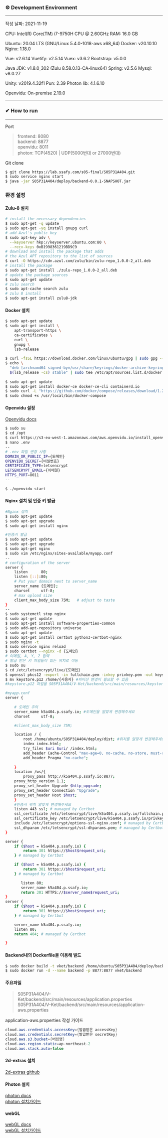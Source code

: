 ### ⚙ Development Environment

---

작성 날짜: 2021-11-19

CPU: Intel(R) Core(TM) i7-9750H CPU @ 2.60GHz
RAM: 16.0 GB

Ubuntu: 20.04 LTS (GNU/Linux 5.4.0-1018-aws x68_64)
Docker: v20.10.10
Nginx: 1.18.0

Vue: v2.6.14
Vuetify: v2.5.14
Vuex: v3.6.2
Bootstrap: v5.0.0

Java JDK: v1.8.0_302 (Zulu 8.58.0.13-CA-linux64)
Spring: v2.5.6
Mysql: v8.0.27

Unity: v2019.4.32f1
Pun: 2.39
Photon lib: 4.1.6.10

Openvidu: On-premise 2.19.0

---



### ✔ How to run

---
Port
> frontend: 8080  
> backend: 8877  
> openvidu: 8011  
> photon: TCP(4520) | UDP(5000번대 or 27000번대)

Git clone

```sh
$ git clone https://lab.ssafy.com/s05-final/S05P31A404.git
$ sudo service nginx start
$ java -jar S05P31A404/deploy/backend-0.0.1-SNAPSHOT.jar
```

### 환경 설정

#### Zulu-8 설치

```sh
# install the necessary dependencies
$ sudo apt-get -q update
$ sudo apt-get -yq install gnupg curl 
# add Azul's public key
$ sudo apt-key adv \
  --keyserver hkp://keyserver.ubuntu.com:80 \
  --recv-keys 0xB1998361219BD9C9
# download and install the package that adds 
# the Azul APT repository to the list of sources 
$ curl -O https://cdn.azul.com/zulu/bin/zulu-repo_1.0.0-2_all.deb
# install the package
$ sudo apt-get install ./zulu-repo_1.0.0-2_all.deb
# update the package sources
$ sudo apt-get update
# zulu search
$ sudo apt-cache search zulu
# zulu 8 install
$ sudo apt-get install zulu8-jdk
```

#### Docker 설치

```sh
$ sudo apt-get update
$ sudo apt-get install \
    apt-transport-https \
    ca-certificates \
    curl \
    gnupg \
    lsb-release
    
$ curl -fsSL https://download.docker.com/linux/ubuntu/gpg | sudo gpg --dearmor -o /usr/share/keyrings/docker-archive-keyring.gpg
$ echo \
  "deb [arch=amd64 signed-by=/usr/share/keyrings/docker-archive-keyring.gpg] https://download.docker.com/linux/ubuntu \
  $(lsb_release -cs) stable" | sudo tee /etc/apt/sources.list.d/docker.list > /dev/null
  
$ sudo apt-get update
$ sudo apt-get install docker-ce docker-ce-cli containerd.io
$ sudo curl -L "https://github.com/docker/compose/releases/download/1.29.2/docker-compose-$(uname -s)-$(uname -m)" -o /usr/local/bin/docker-compose
$ sudo chmod +x /usr/local/bin/docker-compose
```
#### Openvidu 설정  
[Openvidu docs](https://docs.openvidu.io/en/2.19.0/deployment/ce/on-premises/)  
```sh
$ sudo su
$ cd /opt
$ curl https://s3-eu-west-1.amazonaws.com/aws.openvidu.io/install_openvidu_latest.sh | bash
$ nano .env
--
# .env 파일 변경 사항
DOMAIN_OR_PUBLIC_IP={도메인}
OPENVIDU_SECRET={비밀번호}
CERTIFICATE_TYPE=letsencrypt
LETSENCRYPT_EMAIL={이메일}
HTTPS_PORT=8011
--

$ ./openvidu start
```

#### Nginx 설치 및 인증 키 발급
```sh
#Nginx 설치
$ sudo apt-get update
$ sudo apt-get upgrade
$ sudo apt-get install nginx
```
```sh
#인증키 발급
$ sudo apt-get update
$ sudo apt-get upgrade
$ sudo apt-get nginx
$ sudo vim /etc/nginx/sites-available/myapp.conf
--
# configuration of the server
server {
    listen      80;
    listen [::]:80;
    # Put your domain next to server_name
    server_name {도메인};
    charset     utf-8;
    # max upload size
    client_max_body_size 75M;   # adjust to taste
}
--
$ sudo systemctl stop nginx
$ sudo apt-get update
$ sudo apt-get install software-properties-common
$ sudo add-apt-repository universe
$ sudo apt-get update
$ sudo apt-get install certbot python3-certbot-nginx
$ sudo nginx -t
$ sudo service nginx reload
$ sudo certbot --nginx -d {도메인}
# 이메일, A, Y, 2 입력
# 발급 받은 키 파일들이 있는 위치로 이동
$ sudo su
$ cd /etc/letsencrypt/live/{도메인}
$ openssl pkcs12 -export -in fullchain.pem -inkey privkey.pem -out keystore.p12 -name airpageserver -CAfile chain.pem -caname root
$ mv keystore.p12 /home/{사용자} #퍼미션 변경이 필요할 수 있음
#keystore.p12 파일을 S05P31A404/V-Ket/backend/src/main/resources/keystore/ 위치에 저장
```
```sh
#myapp.conf
server {
    
	# 도메인 주의
	server_name k5a404.p.ssafy.io; #도메인을 알맞게 변경해주세요
   	charset     utf-8;

	#client_max_body_size 75M;

	location / {
        root /home/ubuntu/S05P31A404/deploy/dist; #위치를 알맞게 변경해주세요
		index index.html;
		try_files $uri $uri/ /index.html;
		add_header Cache-Control "max-age=0, no-cache, no-store, must-revalidate";
		add_header Pragma "no-cache";
		
	}
	location /ws/{
		proxy_pass http://k5a404.p.ssafy.io:8877;
    proxy_http_version 1.1;
    proxy_set_header Upgrade $http_upgrade;
    proxy_set_header Connection "Upgrade";
    proxy_set_header Host $host;
	}
    #인증서 위치 알맞게 변경해주세요
    listen 443 ssl; # managed by Certbot
    ssl_certificate /etc/letsencrypt/live/k5a404.p.ssafy.io/fullchain.pem; # managed by Certbot
    ssl_certificate_key /etc/letsencrypt/live/k5a404.p.ssafy.io/privkey.pem; # managed by Certbot
    include /etc/letsencrypt/options-ssl-nginx.conf; # managed by Certbot
    ssl_dhparam /etc/letsencrypt/ssl-dhparams.pem; # managed by Certbot
}

server {
    if ($host = k5a404.p.ssafy.io) {
        return 301 https://$host$request_uri;
    } # managed by Certbot

    if ($host = k5a404.p.ssafy.io) {
        return 301 https://$host$request_uri;
    } # managed by Certbot

       listen 80;
       server_name k5a404.p.ssafy.io;
       return 301 HTTPS://$server_name$request_uri;
}
server {
    if ($host = k5a404.p.ssafy.io) {
        return 301 https://$host$request_uri;
    } # managed by Certbot

	server_name k5a404.p.ssafy.io;
    listen 80;
    return 404; # managed by Certbot

}

```

#### Backend내의 Dockerfile을 이용해 빌드
```sh
$ sudo docker build -t vket/backend /home/ubuntu/S05P31A404/deploy/backend-0.0.1-SNAPSHOT.jar .
$ sudo docker run -d --name backend -p 8877:8877 vket/backend
```

#### 주요파일
> S05P31A404/V-Ket/backend/src/main/resources/application.properties  
> S05P31A404/V-Ket/backend/src/main/resources/application-aws.properties


application-aws.properties 작성 가이드
```java
cloud.aws.credentials.accessKey={발급받은 accessKey}
cloud.aws.credentials.secretKey={발급받은 secretKey}
cloud.aws.s3.bucket={버킷명}
cloud.aws.region.static=ap-northeast-2
cloud.aws.stack.auto=false
```
#### 2d-extras 설치
[2d-extras github](https://github.com/Unity-Technologies/2d-extras/tree/2019.4)

#### Photon 설치  
[photon docs](https://doc.photonengine.com/ko-kr/realtime/current/getting-started/realtime-intro)  
[photon 설치가이드](https://lab.ssafy.com/s05-final/S05P31A404/-/blob/master/docs/photon_setting.md)  


#### webGL  
[webGL docs](https://docs.unity3d.com/kr/2018.4/Manual/webgl-gettingstarted.html)  
[webGL 설치가이드](https://lab.ssafy.com/s05-final/S05P31A404/-/blob/master/docs/webGL_setting.md)
